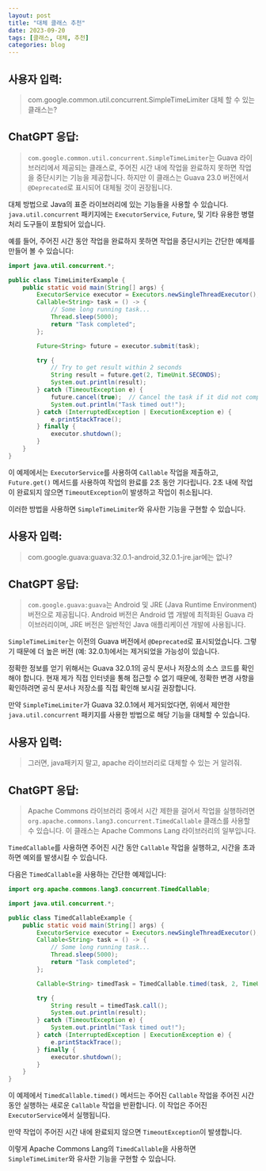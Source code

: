 ```yaml
---
layout: post
title: "대체 클래스 추천"
date: 2023-09-20
tags: [클래스, 대체, 추천]
categories: blog
---
```


## 사용자 입력:
> com.google.common.util.concurrent.SimpleTimeLimiter 대체 할 수 있는 클래스는?

## ChatGPT 응답:
> `com.google.common.util.concurrent.SimpleTimeLimiter`는 Guava 라이브러리에서 제공되는 클래스로, 주어진 시간 내에 작업을 완료하지 못하면 작업을 중단시키는 기능을 제공합니다. 하지만 이 클래스는 Guava 23.0 버전에서 `@Deprecated`로 표시되어 대체될 것이 권장됩니다.

대체 방법으로 Java의 표준 라이브러리에 있는 기능들을 사용할 수 있습니다. `java.util.concurrent` 패키지에는 `ExecutorService`, `Future`, 및 기타 유용한 병렬 처리 도구들이 포함되어 있습니다.

예를 들어, 주어진 시간 동안 작업을 완료하지 못하면 작업을 중단시키는 간단한 예제를 만들어 볼 수 있습니다:

```java
import java.util.concurrent.*;

public class TimeLimiterExample {
    public static void main(String[] args) {
        ExecutorService executor = Executors.newSingleThreadExecutor();
        Callable<String> task = () -> {
            // Some long running task...
            Thread.sleep(5000);
            return "Task completed";
        };

        Future<String> future = executor.submit(task);

        try {
            // Try to get result within 2 seconds
            String result = future.get(2, TimeUnit.SECONDS);
            System.out.println(result);
        } catch (TimeoutException e) {
            future.cancel(true);  // Cancel the task if it did not complete in time
            System.out.println("Task timed out!");
        } catch (InterruptedException | ExecutionException e) {
            e.printStackTrace();
        } finally {
            executor.shutdown();
        }
    }
}
```

이 예제에서는 `ExecutorService`를 사용하여 `Callable` 작업을 제출하고, `Future.get()` 메서드를 사용하여 작업의 완료를 2초 동안 기다립니다. 2초 내에 작업이 완료되지 않으면 `TimeoutException`이 발생하고 작업이 취소됩니다.

이러한 방법을 사용하면 `SimpleTimeLimiter`와 유사한 기능을 구현할 수 있습니다.

## 사용자 입력:
> com.google.guava:guava:32.0.1-android,32.0.1-jre.jar에는 없나?

## ChatGPT 응답:
> `com.google.guava:guava`는 Android 및 JRE (Java Runtime Environment) 버전으로 제공됩니다. Android 버전은 Android 앱 개발에 최적화된 Guava 라이브러리이며, JRE 버전은 일반적인 Java 애플리케이션 개발에 사용됩니다.

`SimpleTimeLimiter`는 이전의 Guava 버전에서 `@Deprecated`로 표시되었습니다. 그렇기 때문에 더 높은 버전 (예: 32.0.1)에서는 제거되었을 가능성이 있습니다. 

정확한 정보를 얻기 위해서는 Guava 32.0.1의 공식 문서나 저장소의 소스 코드를 확인해야 합니다. 현재 제가 직접 인터넷을 통해 접근할 수 없기 때문에, 정확한 변경 사항을 확인하려면 공식 문서나 저장소를 직접 확인해 보시길 권장합니다.

만약 `SimpleTimeLimiter`가 Guava 32.0.1에서 제거되었다면, 위에서 제안한 `java.util.concurrent` 패키지를 사용한 방법으로 해당 기능을 대체할 수 있습니다.

## 사용자 입력:
> 그러면, java패키지 말고, apache 라이브러리로 대체할 수 있는 거 알려줘.

## ChatGPT 응답:
> Apache Commons 라이브러리 중에서 시간 제한을 걸어서 작업을 실행하려면 `org.apache.commons.lang3.concurrent.TimedCallable` 클래스를 사용할 수 있습니다. 이 클래스는 Apache Commons Lang 라이브러리의 일부입니다.

`TimedCallable`를 사용하면 주어진 시간 동안 `Callable` 작업을 실행하고, 시간을 초과하면 예외를 발생시킬 수 있습니다.

다음은 `TimedCallable`을 사용하는 간단한 예제입니다:

```java
import org.apache.commons.lang3.concurrent.TimedCallable;

import java.util.concurrent.*;

public class TimedCallableExample {
    public static void main(String[] args) {
        ExecutorService executor = Executors.newSingleThreadExecutor();
        Callable<String> task = () -> {
            // Some long running task...
            Thread.sleep(5000);
            return "Task completed";
        };

        Callable<String> timedTask = TimedCallable.timed(task, 2, TimeUnit.SECONDS, executor);

        try {
            String result = timedTask.call();
            System.out.println(result);
        } catch (TimeoutException e) {
            System.out.println("Task timed out!");
        } catch (InterruptedException | ExecutionException e) {
            e.printStackTrace();
        } finally {
            executor.shutdown();
        }
    }
}
```

이 예제에서 `TimedCallable.timed()` 메서드는 주어진 `Callable` 작업을 주어진 시간 동안 실행하는 새로운 `Callable` 작업을 반환합니다. 이 작업은 주어진 `ExecutorService`에서 실행됩니다.

만약 작업이 주어진 시간 내에 완료되지 않으면 `TimeoutException`이 발생합니다.

이렇게 Apache Commons Lang의 `TimedCallable`을 사용하면 `SimpleTimeLimiter`와 유사한 기능을 구현할 수 있습니다.

